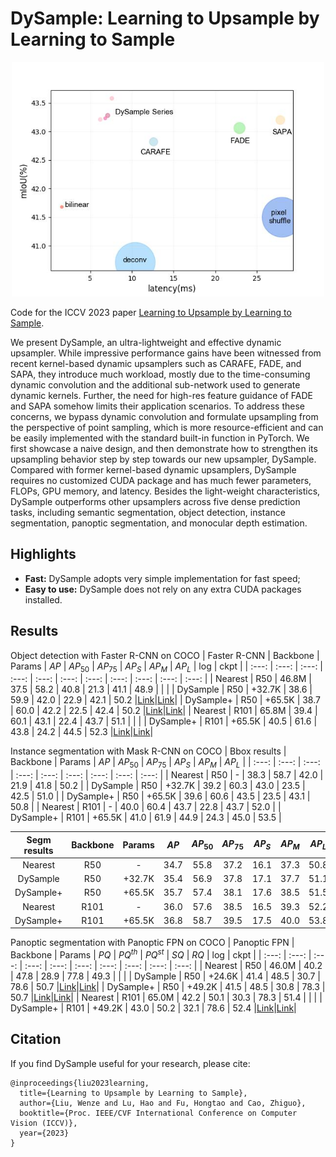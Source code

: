 # DySample: Learning to Upsample by Learning to Sample

<p align="center"><img src="complexity.jpg" width="500" title="Complexity"/></p>

Code for the ICCV 2023 paper [Learning to Upsample by Learning to Sample](https://arxiv.org/abs/2308.15085).

We present DySample, an ultra-lightweight and effective dynamic upsampler. While impressive performance gains have been witnessed from recent kernel-based dynamic upsamplers such as CARAFE, FADE, and SAPA, they introduce much workload, mostly due to the time-consuming dynamic convolution and the additional sub-network used to generate dynamic kernels. Further, the need for high-res feature guidance of FADE and SAPA somehow limits their application scenarios. To address these concerns, we bypass dynamic convolution and formulate upsampling from the perspective of point sampling, which is more resource-efficient and can be easily implemented with the standard built-in function in PyTorch. We first showcase a naive design, and then demonstrate how to strengthen its upsampling behavior step by step towards our new upsampler, DySample. Compared with former kernel-based dynamic upsamplers, DySample requires no customized CUDA package and has much fewer parameters, FLOPs, GPU memory, and latency. Besides the light-weight characteristics, DySample outperforms other upsamplers across five dense prediction tasks, including semantic segmentation, object detection, instance segmentation, panoptic segmentation, and monocular depth estimation.

## Highlights

- **Fast:** DySample adopts very simple implementation for fast speed;
- **Easy to use:** DySample does not rely on any extra CUDA packages installed.

## Results

Object detection with Faster R-CNN on COCO
| Faster R-CNN | Backbone | Params |   $AP$   | $AP_{50}$ | $AP_{75}$ | $AP_S$   | $AP_M$   | $AP_{L}$ |  log  | ckpt  |
| :---:        |  :---:   | :---:  | :---:    | :---:     | :---:     | :---:    | :---:    | :---:    | :---: | :---: |
| Nearest      | R50      | 46.8M  | 37.5     | 58.2      | 40.8      | 21.3     | 41.1     | 48.9     |       |       |
| DySample     | R50      | +32.7K | 38.6     | 59.9      | 42.0      | 22.9     | 42.1     | 50.2     |[Link](https://github.com/tiny-smart/detection-with-upsamplers/releases/download/checkpoint/faster_rcnn_r50_fpn_dysample-lpg4_1x_coco.log)|[Link](https://github.com/tiny-smart/detection-with-upsamplers/releases/download/checkpoint/faster_rcnn_r50_fpn_dysample-lpg4_1x_coco.pth)|
| DySample+    | R50      | +65.5K | 38.7     | 60.0      | 42.2      | 22.5     | 42.4     | 50.2     |[Link](https://github.com/tiny-smart/detection-with-upsamplers/releases/download/checkpoint/faster_rcnn_r50_fpn_dysample-lpg4ds_1x_coco.log)|[Link](https://github.com/tiny-smart/detection-with-upsamplers/releases/download/checkpoint/faster_rcnn_r50_fpn_dysample-lpg4ds_1x_coco.pth)|
| Nearest      | R101     | 65.8M  | 39.4     | 60.1      | 43.1      | 22.4     | 43.7     | 51.1     |       |       |
| DySample+    | R101     | +65.5K | 40.5     | 61.6      | 43.8      | 24.2     | 44.5     | 52.3     |[Link](https://github.com/tiny-smart/detection-with-upsamplers/releases/download/checkpoint/faster_rcnn_r101_fpn_dysample-lpg4ds_1x_coco.log)|[Link](https://github.com/tiny-smart/detection-with-upsamplers/releases/download/checkpoint/faster_rcnn_r101_fpn_dysample-lpg4ds_1x_coco.pth)|

Instance segmentation with Mask R-CNN on COCO
| Bbox results | Backbone | Params |   $AP$   | $AP_{50}$ | $AP_{75}$ | $AP_S$   | $AP_M$   | $AP_{L}$ |
| :---:        |  :---:   | :---:  | :---:    | :---:     | :---:     | :---:    | :---:    | :---:    |
| Nearest      | R50      |   -    | 38.3     | 58.7      | 42.0      | 21.9     | 41.8     | 50.2     |
| DySample     | R50      | +32.7K | 39.2     | 60.3      | 43.0      | 23.5     | 42.5     | 51.0     |
| DySample+    | R50      | +65.5K | 39.6     | 60.6      | 43.5      | 23.5     | 43.1     | 50.8     |
| Nearest      | R101     |   -    | 40.0     | 60.4      | 43.7      | 22.8     | 43.7     | 52.0     |
| DySample+    | R101     | +65.5K | 41.0     | 61.9      | 44.9      | 24.3     | 45.0     | 53.5     |

| Segm results | Backbone | Params |   $AP$   | $AP_{50}$ | $AP_{75}$ | $AP_S$   | $AP_M$   | $AP_{L}$ |  log  | ckpt  |
| :---:        |  :---:   | :---:  | :---:    | :---:     | :---:     | :---:    | :---:    | :---:    | :---: | :---: |
| Nearest      | R50      |   -    | 34.7     | 55.8      | 37.2      | 16.1     | 37.3     | 50.8     |       |       |
| DySample     | R50      | +32.7K | 35.4     | 56.9      | 37.8      | 17.1     | 37.7     | 51.1     |[Link](https://github.com/tiny-smart/detection-with-upsamplers/releases/download/checkpoint/mask_rcnn_r50_fpn_dysample-lpg4_1x_coco.log)|[Link](https://github.com/tiny-smart/detection-with-upsamplers/releases/download/checkpoint/mask_rcnn_r50_fpn_dysample-lpg4_1x_coco.pth)|
| DySample+    | R50      | +65.5K | 35.7     | 57.4      | 38.1      | 17.6     | 38.5     | 51.5     |[Link](https://github.com/tiny-smart/detection-with-upsamplers/releases/download/checkpoint/mask_rcnn_r50_fpn_dysample-lpg4ds_1x_coco.log)|[Link](https://github.com/tiny-smart/detection-with-upsamplers/releases/download/checkpoint/mask_rcnn_r50_fpn_dysample-lpg4ds_1x_coco.pth)|
| Nearest      | R101     |   -    | 36.0     | 57.6      | 38.5      | 16.5     | 39.3     | 52.2     |       |       |
| DySample+    | R101     | +65.5K | 36.8     | 58.7      | 39.5      | 17.5     | 40.0     | 53.8     |[Link](https://github.com/tiny-smart/detection-with-upsamplers/releases/download/checkpoint/mask_rcnn_r101_fpn_dysample-lpg4ds_1x_coco.log)|[Link](https://github.com/tiny-smart/detection-with-upsamplers/releases/download/checkpoint/mask_rcnn_r101_fpn_dysample-lpg4ds_1x_coco.pth)|

Panoptic segmentation with Panoptic FPN on COCO
| Panoptic FPN | Backbone | Params |   $PQ$   | $PQ^{th}$ | $PQ^{st}$ |  $SQ$   |  $RQ$   |  log  | ckpt  |
| :---:        |  :---:   | :---:  |  :---:   |  :---:    |  :---:    |  :---:  |  :---:  | :---: | :---: |
| Nearest      |   R50    | 46.0M  |  40.2    |  47.8     |  28.9     |  77.8   |  49.3   |       |       |
| DySample     |   R50    | +24.6K |  41.4    |  48.5     |  30.7     |  78.6   |  50.7   |[Link](https://github.com/tiny-smart/detection-with-upsamplers/releases/download/checkpoint/panoptic_fpn_r50_fpn_dysample-lpg4_1x_coco.log)|[Link](https://github.com/tiny-smart/detection-with-upsamplers/releases/download/checkpoint/panoptic_fpn_r50_fpn_dysample-lpg4_1x_coco.pth)|
| DySample+    |   R50    | +49.2K |  41.5    |  48.5     |  30.8     |  78.3   |  50.7   |[Link](https://github.com/tiny-smart/detection-with-upsamplers/releases/download/checkpoint/panoptic_fpn_r50_fpn_dysample-lpg4ds_1x_coco.log)|[Link](https://github.com/tiny-smart/detection-with-upsamplers/releases/download/checkpoint/panoptic_fpn_r50_fpn_dysample-lpg4ds_1x_coco.pth)|
| Nearest      |   R101   | 65.0M  |  42.2    |  50.1     |  30.3     |  78.3   |  51.4   |       |       |
| DySample+    |   R101   | +49.2K |  43.0    |  50.2     |  32.1     |  78.6   |  52.4   |[Link](https://github.com/tiny-smart/detection-with-upsamplers/releases/download/checkpoint/panoptic_fpn_r101_fpn_dysample-lpg4ds_1x_coco.log)|[Link](https://github.com/tiny-smart/detection-with-upsamplers/releases/download/checkpoint/panoptic_fpn_r101_fpn_dysample-lpg4ds_1x_coco.pth)|

## Citation
If you find DySample useful for your research, please cite:
```
@inproceedings{liu2023learning,
  title={Learning to Upsample by Learning to Sample},
  author={Liu, Wenze and Lu, Hao and Fu, Hongtao and Cao, Zhiguo},
  booktitle={Proc. IEEE/CVF International Conference on Computer Vision (ICCV)},
  year={2023}
}
```
